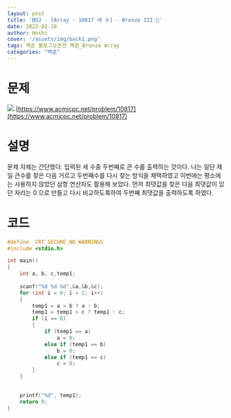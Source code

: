```yaml
---
layout: post
title: 'BOJ - [Array - 10817 세 수] - Bronze III 🥉'
date: 2022-02-18
author: Hoshi
cover: '/assets/img/back1.png'
tags: 백준 블로그오픈전 백준_Bronze Array
categories: "백준"
---
```

# 문제
![]({{site.url}}/assets/img/posts_img/10817.png)
[https://www.acmicpc.net/problem/10817](https://www.acmicpc.net/problem/10817)

# 설명
문제 자체는 간단했다. 입력된 세 수중 두번째로 큰 수를 출력하는 것이다. 나는 일단 제일 큰수를 찾은 다음 거르고 두번째수를 다시 찾는 방식을 채택하였고 이번에는 평소에는 사용하지 않았던 삼항 연산자도 활용해 보았다. 먼저 최댓값을 찾은 다음 최댓값이 있던 자리는 0 으로 만들고 다시 비교하도록하여 두번째 최댓값을 출력하도록 하였다.

# 코드

```c
#define _CRT_SECURE_NO_WARNINGS
#include <stdio.h>

int main()
{
	int a, b, c,temp1;
	
	scanf("%d %d %d",&a,&b,&c);
	for (int i = 0; i < 2; i++)
	{
		temp1 = a > b ? a : b;
		temp1 = temp1 > c ? temp1 : c;
		if (i == 0)
		{
			if (temp1 == a)
				a = 0;
			else if (temp1 == b)
				b = 0;
			else if (temp1 == c)
				c = 0;
		}	
	}
	

	printf("%d", temp1);
	return 0;
}
```
